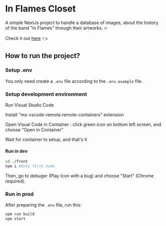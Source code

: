 # In Flames Closet

A simple NextJs project to handle a database of images, about the history of the band "In Flames" through their artworks. 🔥

Check it out [here](<https://github.com/KirianCaumes/In-Flames-Closet>) 👈

## How to run the project?

### Setup .env

You only need create a `.env` file according to the `.env.example` file.

### Setup development environment

Run Visual Studio Code

Install "ms-vscode-remote.remote-containers" extension

Open Visual Code in Container : click green icon on bottom left screen, and choose "Open in Container"

Wait for container to setup, and that's it

#### Run in dev

```sh
cd ./front
npm i #Only first name
```

Then, go to debuger (Play Icon with a bug) and choose "Start" (Chrome required).

### Run in prod

After preparing the `.env` file, run this:

```sh
npm run build
npm start
```
